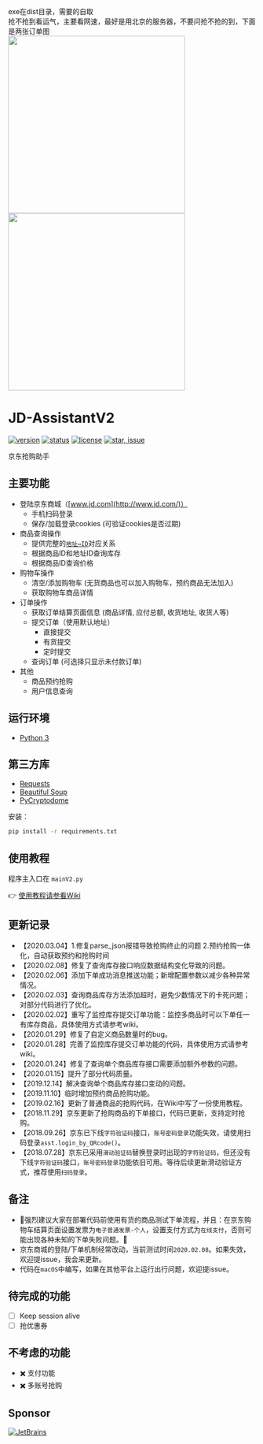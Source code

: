 exe在dist目录，需要的自取<br>
抢不抢到看运气，主要看网速，最好是用北京的服务器，不要问抢不抢的到，下面是两张订单图
<br>
<img src='https://github.com/yileicn/jd-assistantV2/blob/master/img/order1.jpg' width='360px'/>
<img src='https://github.com/yileicn/jd-assistantV2/blob/master/img/order2.jpg' width='360px'/>


# JD-AssistantV2

[![version](https://img.shields.io/badge/python-3.4+-blue.svg)](https://www.python.org/download/releases/3.4.0/) 
[![status](https://img.shields.io/badge/status-stable-green.svg)](https://github.com/tychxn/jd-assistant)
[![license](https://img.shields.io/badge/license-MIT-blue.svg)](./LICENSE)
[![star, issue](https://img.shields.io/badge/star%2C%20issue-welcome-brightgreen.svg)](https://github.com/tychxn/jd-assistant)

京东抢购助手

## 主要功能

- 登陆京东商城（[www.jd.com](http://www.jd.com/)）
  - 手机扫码登录
  - 保存/加载登录cookies (可验证cookies是否过期)
- 商品查询操作
  - 提供完整的[`地址⇔ID`](./area_id/)对应关系
  - 根据商品ID和地址ID查询库存
  - 根据商品ID查询价格
- 购物车操作
  - 清空/添加购物车 (无货商品也可以加入购物车，预约商品无法加入)
  - 获取购物车商品详情
- 订单操作
  - 获取订单结算页面信息 (商品详情, 应付总额, 收货地址, 收货人等)
  - 提交订单（使用默认地址）
    - 直接提交
    - 有货提交
    - 定时提交
  - 查询订单 (可选择只显示未付款订单)
- 其他
  - 商品预约抢购
  - 用户信息查询

## 运行环境

- [Python 3](https://www.python.org/)

## 第三方库

- [Requests](http://docs.python-requests.org/en/master/)
- [Beautiful Soup](https://www.crummy.com/software/BeautifulSoup/bs4/doc/)
- [PyCryptodome](https://github.com/Legrandin/pycryptodome)

安装：
```sh
pip install -r requirements.txt
```

## 使用教程

程序主入口在 `mainV2.py`

👉 [使用教程请参看Wiki](https://github.com/tychxn/jd-assistant/wiki/1.-%E4%BA%AC%E4%B8%9C%E6%8A%A2%E8%B4%AD%E5%8A%A9%E6%89%8B%E7%94%A8%E6%B3%95)


## 更新记录
- 【2020.03.04】1.修复parse_json报错导致抢购终止的问题 2.预约抢购一体化，自动获取预约和抢购时间
- 【2020.02.08】修复了查询库存接口响应数据结构变化导致的问题。
- 【2020.02.06】添加下单成功消息推送功能；新增配置参数以减少各种异常情况。
- 【2020.02.03】查询商品库存方法添加超时，避免少数情况下的卡死问题；对部分代码进行了优化。
- 【2020.02.02】重写了监控库存提交订单功能：监控多商品时可以下单任一有库存商品，具体使用方式请参考wiki。
- 【2020.01.29】修复了自定义商品数量时的bug。
- 【2020.01.28】完善了监控库存提交订单功能的代码，具体使用方式请参考wiki。
- 【2020.01.24】修复了查询单个商品库存接口需要添加额外参数的问题。
- 【2020.01.15】提升了部分代码质量。
- 【2019.12.14】解决查询单个商品库存接口变动的问题。
- 【2019.11.10】临时增加预约商品抢购功能。
- 【2019.02.16】更新了普通商品的抢购代码，在Wiki中写了一份使用教程。
- 【2018.11.29】京东更新了抢购商品的下单接口，代码已更新，支持定时抢购。
- 【2018.09.26】京东已下线`字符验证码`接口，`账号密码登录`功能失效，请使用扫码登录`asst.login_by_QRcode()`。
- 【2018.07.28】京东已采用`滑动验证码`替换登录时出现的`字符验证码`，但还没有下线`字符验证码`接口，`账号密码登录`功能依旧可用。等待后续更新滑动验证方式，推荐使用`扫码登录`。

## 备注

- 🌟强烈建议大家在部署代码前使用有货的商品测试下单流程，并且：在京东购物车结算页面设置发票为`电子普通发票-个人`，设置支付方式为`在线支付`，否则可能出现各种未知的下单失败问题。🌟
- 京东商城的登陆/下单机制经常改动，当前测试时间`2020.02.08`。如果失效，欢迎提issue，我会来更新。
- 代码在`macOS`中编写，如果在其他平台上运行出行问题，欢迎提issue。

## 待完成的功能

- [ ] Keep session alive
- [ ] 抢优惠券

## 不考虑的功能

- ✖️ 支付功能
- ✖️ 多账号抢购

## Sponsor

[![JetBrains](./docs/jetbrains.svg)](https://www.jetbrains.com/?from=jd-assistant)
